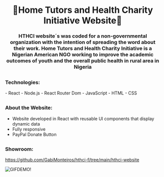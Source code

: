 <h1 align="center">🌿Home Tutors and Health Charity Initiative Website🌿</h1>
<h3 align="center">HTHCI website´s was coded for a non-governmental organization with the intention of spreading the word about their work. Home Tutors and Health Charity Initiative is a Nigerian American NGO working to improve the academic outcomes of youth  and the overall public health in rural area in Nigeria </h3>

##
<h3 align="left">Technologies:</h3>

<div>
  - React
  - Node.js
  - React Router Dom
  - JavaScript 
  - HTML
  - CSS 
  
  
</div>

##
<h3 align="left">About the Website:</h3>

<div>
  
  - Website developed in React with reusable UI components that display dynamic data
  - Fully responsive
  - PayPal Donate Button 
  
  
</div>

##
<h3 align="left">Showroom:</h3>

https://github.com/GabiMonteiros/hthci-f/tree/main/hthci-website

![GIFDEMO!](largeGIF.gif)
